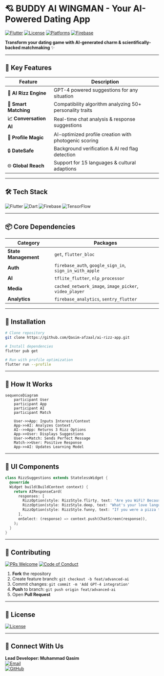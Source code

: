 # 💘 BUDDY AI WINGMAN - Your AI-Powered Dating App

[![Flutter](https://img.shields.io/badge/Flutter-3.22-%2302569B?logo=flutter)](https://flutter.dev)
[![License](https://img.shields.io/badge/License-MIT-%23D22128)](https://opensource.org/licenses/MIT)
[![Platforms](https://img.shields.io/badge/Platforms-Android%20|%20iOS-%230A66C2)](https://github.com/Qasim-afzaal/ai-rizz-app)
[![Firebase](https://img.shields.io/badge/Powered%20by-Firebase-%23FFCA28?logo=firebase)](https://firebase.google.com)

**Transform your dating game with AI-generated charm & scientifically-backed matchmaking** ✨

---

## 🚀 Key Features

| Feature                | Description                                                                 |
|------------------------|-----------------------------------------------------------------------------|
| **🤖 AI Rizz Engine**  | GPT-4 powered suggestions for any situation                                |
| **💞 Smart Matching**  | Compatibility algorithm analyzing 50+ personality traits                   |
| **📈 Conversation AI** | Real-time chat analysis & response suggestions                             |
| **🎨 Profile Magic**   | AI-optimized profile creation with photogenic scoring                      |
| 🔒 **DateSafe**        | Background verification & AI red flag detection                            |
| 🌐 **Global Reach**    | Support for 15 languages & cultural adaptions                              |

---

## 🛠 Tech Stack

![Flutter](https://img.shields.io/badge/-Flutter-02569B?logo=flutter&logoColor=white)
![Dart](https://img.shields.io/badge/-Dart-0175C2?logo=dart&logoColor=white)
![Firebase](https://img.shields.io/badge/-Firebase-FFCA28?logo=firebase&logoColor=black)
![TensorFlow](https://img.shields.io/badge/-NLP_Model-%23FF6F00?logo=tensorflow)

---

## 📦 Core Dependencies

| Category            | Packages                                                                 |
|---------------------|--------------------------------------------------------------------------|
| **State Management**| `get`, `flutter_bloc`                                                   |
| **Auth**            | `firebase_auth`, `google_sign_in`, `sign_in_with_apple`                 |
| **AI**              | `tflite_flutter`, `nlp_processor`                                       |
| **Media**           | `cached_network_image`, `image_picker`, `video_player`                  |
| **Analytics**       | `firebase_analytics`, `sentry_flutter`                                  |

---

## 🚀 Installation

```bash
# Clone repository
git clone https://github.com/Qasim-afzaal/ai-rizz-app.git

# Install dependencies
flutter pub get

# Run with profile optimization
flutter run --profile
```

---

## 💌 How It Works

```mermaid
sequenceDiagram
    participant User
    participant App
    participant AI
    participant Match
    
    User->>App: Inputs Interest/Context
    App->>AI: Analyzes Context
    AI-->>App: Returns 3 Rizz Options
    App->>User: Displays Suggestions
    User->>Match: Sends Perfect Message
    Match->>User: Positive Response
    App->>AI: Updates Learning Model
```

---

## 📱 UI Components

```dart
class RizzSuggestions extends StatelessWidget {
  @override
  Widget build(BuildContext context) {
    return AIResponseCard(
      responses: [
        RizzOption(style: RizzStyle.flirty, text: "Are you WiFi? Because I'm feeling a connection..."),
        RizzOption(style: RizzStyle.deep, text: "What's your love language? Mine is quality code time..."),
        RizzOption(style: RizzStyle.funny, text: "If you were a pizza topping, you'd be extra-cheesy... in a good way!"),
      ],
      onSelect: (response) => context.push(ChatScreen(response)),
    );
  }
}
```

---

## 🤝 Contributing

[![PRs Welcome](https://img.shields.io/badge/PRs-Welcome-%2300CC88)](CONTRIBUTING.md)
[![Code of Conduct](https://img.shields.io/badge/Code%20of%20Conduct-ENFORCED-%23E53935)](CODE_OF_CONDUCT.md)

1. **Fork** the repository
2. Create feature branch: `git checkout -b feat/advanced-ai`
3. Commit changes: `git commit -m 'Add GPT-4 integration'`
4. **Push** to branch: `git push origin feat/advanced-ai`
5. Open **Pull Request**

---

## 📜 License

[![License](https://img.shields.io/github/license/Qasim-afzaal/ai-rizz-app?color=blue)](LICENSE)

---

## 💌 Connect With Us

**Lead Developer: Muhammad Qasim**  
[![Email](https://img.shields.io/badge/-qasim.afzaal432%40gmail.com-EA4335?logo=gmail)](mailto:qasim.afzaal432@gmail.com)  
[![GitHub](https://img.shields.io/badge/-Qasim--afzaal-181717?logo=github)](https://github.com/Qasim-afzaal)  
